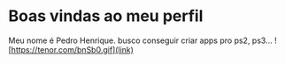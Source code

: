 # Boas vindas ao meu perfil
Meu nome é Pedro Henrique. busco conseguir criar apps pro ps2, ps3...
![https://tenor.com/bnSb0.gif](link)
